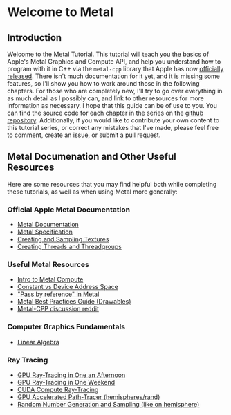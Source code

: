 # Welcome to Metal
## Introduction
Welcome to the Metal Tutorial. This tutorial will teach you the basics of Apple's Metal Graphics and Compute API, and help you understand how to program with it in C++ via the `metal-cpp` library that Apple has now [officially released](https://developer.apple.com/metal/cpp/). There isn't much documentation for it yet, and it is missing some features, so I'll show you how to work around those in the following chapters. For those who are completely new, I'll try to go over everything in as much detail as I possibly can, and link to other resources for more information as necessary. I hope that this guide can be of use to you. You can find the source code for each chapter in the series on the [github repository](https://github.com/wmarti/MetalTutorial). Additionally, if you would like to contribute your own content to this tutorial series, or correct any mistakes that I've made, please feel free to comment, create an issue, or submit a pull request.

## Metal Documenation and Other Useful Resources
Here are some resources that you may find helpful both while completing these tutorials, as well as when using Metal more generally:
### Official Apple Metal Documentation
- [Metal Documentation](https://developer.apple.com/documentation/metal)
- [Metal Specification](https://developer.apple.com/metal/Metal-Shading-Language-Specification.pdf)
- [Creating and Sampling Textures](https://developer.apple.com/documentation/metal/creating_and_sampling_textures)
- [Creating Threads and Threadgroups](https://developer.apple.com/documentation/metal/creating_threads_and_threadgroups)

### Useful Metal Resources
- [Intro to Metal Compute](https://eugenebokhan.io/introduction-to-metal-compute-part-four)
- [Constant vs Device Address Space](https://stackoverflow.com/questions/59010429/what-the-purpose-of-declaring-a-variable-with-const-constant)
- ["Pass by reference" in Metal](https://stackoverflow.com/questions/39266789/glsl-out-in-the-argument)
- [Metal Best Practices Guide (Drawables)](https://developer.apple.com/library/archive/documentation/3DDrawing/Conceptual/MTLBestPracticesGuide/Drawables.html#//apple_ref/doc/uid/TP40016642-CH2-SW1)
- [Metal-CPP discussion reddit](https://www.reddit.com/r/GraphicsProgramming/comments/qzyqjz/metalcpp_is_a_lowoverhead_c_interface_for_metal/)

### Computer Graphics Fundamentals
- [Linear Algebra](https://www.3blue1brown.com/topics/linear-algebra)

### Ray Tracing
- [GPU Ray-Tracing in One an Afternoon](https://roar11.com/2019/10/gpu-ray-tracing-in-an-afternoon/)
- [GPU Ray-Tracing in One Weekend](https://scribe.citizen4.eu/@jcowles/gpu-ray-tracing-in-one-weekend-3e7d874b3b0f)
- [CUDA Compute Ray-Tracing](https://developer.nvidia.com/blog/accelerated-ray-tracing-cuda/)
- [GPU Accelerated Path-Tracer (hemispheres/rand)](https://bheisler.github.io/post/writing-gpu-accelerated-path-tracer-part-2/)
- [Random Number Generation and Sampling (like on hemisphere)](https://cseweb.ucsd.edu/classes/sp17/cse168-a/CSE168_07_Random.pdf)
